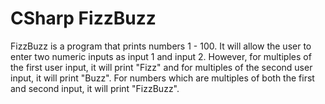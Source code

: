# CSharp FizzBuzz
 
FizzBuzz is a program that prints numbers 1 - 100. It will allow the user to enter two numeric inputs as input 1 and input 2. However, for multiples of the first user input, it will print "Fizz" and for multiples of the second user input, it will print "Buzz". For numbers which are multiples of both the first and second input, it will print "FizzBuzz".
